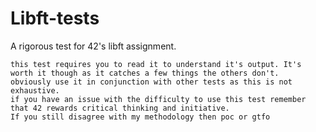 # Libft-tests
A rigorous test for 42's libft assignment.


	this test requires you to read it to understand it's output. It's worth it though as it catches a few things the others don't.
	obviously use it in conjunction with other tests as this is not exhaustive.
	if you have an issue with the difficulty to use this test remember that 42 rewards critical thinking and initiative. 
	If you still disagree with my methodology then poc or gtfo
